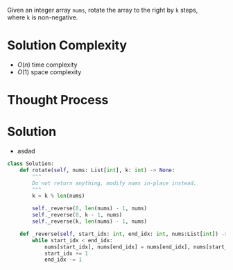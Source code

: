 Given an integer array `nums`, rotate the array to the right by `k` steps, where `k` is non-negative.
# Solution Complexity
- $O(n)$ time complexity
- $O(1)$ space complexity
# Thought Process
# Solution
- asdad
```Python
class Solution:
	def rotate(self, nums: List[int], k: int) -> None:
		"""
		Do not return anything, modify nums in-place instead.
		"""
		k = k % len(nums)

		self._reverse(0, len(nums) - 1, nums)
		self._reverse(0, k - 1, nums)
		self._reverse(k, len(nums) - 1, nums)

	def _reverse(self, start_idx: int, end_idx: int, nums:List[int]) -> None:
		while start_idx < end_idx:
			nums[start_idx], nums[end_idx] = nums[end_idx], nums[start_idx]
			start_idx += 1
			end_idx -= 1
```